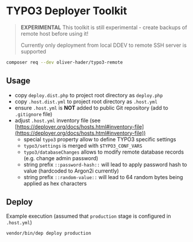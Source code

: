 # TYPO3 Deployer Toolkit

> **EXPERIMENTAL** This toolkit is still experimental - create backups of remote host before using it!
>
> Currently only deployment from local DDEV to remote SSH server is supported

```bash
composer req --dev oliver-hader/typo3-remote
```

## Usage

* copy `deploy.dist.php` to project root directory as `deploy.php`
* copy `.host.dist.yml` to project root directory as `.host.yml`
* ensure `.host.yml` is **NOT** added to public Git repository
  (add to `.gitignore` file)
* adjust `.host.yml` inventory file
  (see [https://deployer.org/docs/hosts.html#inventory-file](https://deployer.org/docs/hosts.html#inventory-file))
  + special `typo3` property allow to define TYPO3 specific settings
  + `typo3/settings` is merged with `$TYPO3_CONF_VARS`
  + `typo3/databaseChanges` allows to modify remote database records (e.g. change admin password)
  + string prefix `::password-hash::` will lead to apply password hash to value (hardcoded to Argon2i currently)
  + string prefix `::random-value::` will lead to 64 random bytes being applied as hex characters

## Deploy

Example execution (assumed that `production` stage is configured in `.host.yml`)

```bash
vendor/bin/dep deploy production
```
